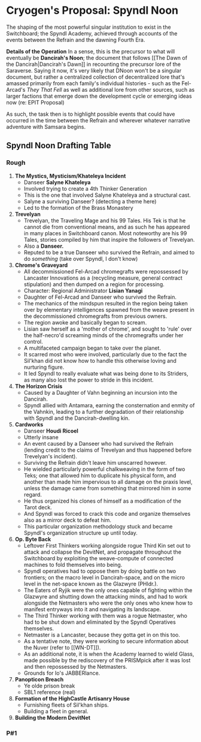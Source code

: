 # Cryogen's Proposal: Spyndl Noon
The shaping of the most powerful singular institution to exist in the Switchboard; the Spyndl Academy, achieved through accounts of the events between the Refrain and the dawning Fourth Era.

**Details of the Operation**
In a sense, this is the precursor to what will eventually be **Dancirah's Noon**; the document that follows [[The Dawn of the Dancirah|Dancirah's Dawn]] in recounting the precursor lore of the Saraverse. Saying it now, it's very likely that DNoon won't be a singular document, but rather a centralized collection of decentralized lore that's amassed primarily from each family's individual histories - such as the Fel-Arcad's *They That Fell* as well as additional lore from other sources, such as larger factions that emerge down the development cycle or emerging ideas now (re: EPIT Proposal)

As such, the task then is to highlight possible events that could have occurred in the time between the Refrain and wherever whatever narrative adventure with Samsara begins.

## Spyndl Noon Drafting Table
### Rough
1. **The Mystics, Mysticism/Khateleya Incident**
	- Danseer **Salyne Khateleya**
	- Involved trying to create a 4th Thinker Generation
	- This is the one that involved Salyne Khateleya and a structural cast.
	- Salyne a surviving Danseer? (detecting a theme here)
	- Led to the formation of the Brass Monastery
2. **Trevelyan**
	- Trevelyan, the Traveling Mage and his 99 Tales. His Tek is that he cannot die from conventional means, and as such he has appeared in many places in Switchboard canon. Most noteworthy are his 99 Tales, stories compiled by him that inspire the followers of Trevelyan.
	- Also a **Danseer.**
	- Reputed to be a true Danseer who survived the Refrain, and aimed to do *something* (take over Spyndl, I don't know)
3. **Chrome's Graveyard**
	- All decommissioned Fel-Arcad chromegrafts were repossessed by Lancaster Innovations as a (recycling measure, general contract stipulation) and then dumped on a region for processing.
	- Character: Regional Administrator **Lisian Yanagi**
	- Daughter of Fel-Arcad and Danseer who survived the Refrain.
	- The mechanics of the mindspun resulted in the region being taken over by elementary intelligences spawned from the weave present in the decommissioned chromegrafts from previous owners. 
	- The region awoke and basically began to scream.
	- Lisian saw herself as a 'mother of chrome', and sought to 'rule' over the half-necro'd screaming minds of the chromegrafts under her control.
	- A multifaceted campaign began to take over the planet.
	- It scarred most who were involved, particularly due to the fact the Sil'khan did not know how to handle this otherwise loving and nurturing figure.
	- It led Spyndl to really evaluate what was being done to its Striders, as many also lost the power to stride in this incident.
4. **The Horizon Crisis**
	- Caused by a Daughter of Vahn beginning an incursion into the Dancirah.
	- Spyndl allied with Antamara, earning the consternation and enmity of the Vahnkin, leading to a further degradation of their relationship with Spyndl and the Dancirah-dwelling kin.
5. **Cardworks**
	- Danseer **Houdi Ricoel**
	- Utterly insane
	- An event caused by a Danseer who had survived the Refrain (lending credit to the claims of Trevelyan and thus happened before Trevelyan's incident).
	- Surviving the Refrain didn't leave him unscarred however.
	- He wielded particularly powerful chalkweaving in the form of two Teks; one that allowed him to duplicate his physical form, and another than made him impervious to all damage on the praxis level, unless the damage came from something that mirrored him in some regard.
	- He thus organized his clones of himself as a modification of the Tarot deck.
	- And Spyndl was forced to crack this code and organize themselves also as a mirror deck to defeat him.
	- This particular organization methodology stuck and became Spyndl's organization structure up until today.
6. **Op. Byte Back**
	- Leftover First Thinkers working alongside rogue Third Kin set out to attack and collapse the DevitNet, and propagate throughout the Switchboard by exploiting the weave-compute of connected machines to fold themselves into being.
	- Spyndl operatives had to oppose them by doing battle on two frontiers; on the macro level in Dancirah-space, and on the micro level in the net-space known as the Glazwyre (PHldr.). 
	- The Eaters of Ryjik were the only ones capable of fighting within the Glazwyre and shutting down the attacking minds, and had to work alongside the Netmasters who were the only ones who knew how to manifest entryways into it and navigating its landscape.
	- The Third Thinker working with them was a rogue Netmaster, who had to be shut down and eliminated by the Spyndl Operatives themselves.
	- Netmaster is a Lancaster, because they gotta get in on this too.
	- As a tentative note, they were working to secure information about the Nuver (refer to [[WN-DT]]).
	- As an additional note, it is when the Academy learned to wield Glass, made possible by the rediscovery of the PRISMpick after it was lost and then repossessed by the Netmasters.
	- Grounds for Io's JABBERlance.
7. **Panopticon Breach**
	- Ye olde prison break
	- SBL1 reference (real)
8. **Formation of the HighCastle Artisanry House**
	- Furnishing fleets of Sil'khan ships.
	- Building a fleet in general.
9. **Building the Modern DevitNet**

### P#1